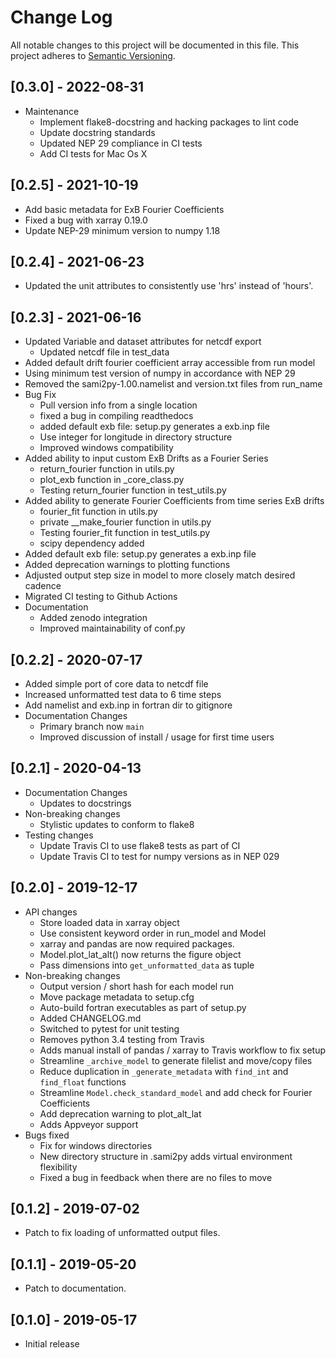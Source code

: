 # Change Log
All notable changes to this project will be documented in this file.
This project adheres to [Semantic Versioning](http://semver.org/).

## [0.3.0] - 2022-08-31
* Maintenance
  * Implement flake8-docstring and hacking packages to lint code
  * Update docstring standards
  * Updated NEP 29 compliance in CI tests
  * Add CI tests for Mac Os X

## [0.2.5] - 2021-10-19
* Add basic metadata for ExB Fourier Coefficients
* Fixed a bug with xarray 0.19.0
* Update NEP-29 minimum version to numpy 1.18

## [0.2.4] - 2021-06-23
* Updated the unit attributes to consistently use 'hrs' instead of 'hours'.

## [0.2.3] - 2021-06-16
* Updated Variable and dataset attributes for netcdf export
  * Updated netcdf file in test_data
* Added default drift fourier coefficient array accessible from run model
* Using minimum test version of numpy in accordance with NEP 29
* Removed the sami2py-1.00.namelist and version.txt files from run_name
* Bug Fix
  * Pull version info from a single location
  * fixed a bug in compiling readthedocs
  * added default exb file: setup.py generates a exb.inp file
  * Use integer for longitude in directory structure
  * Improved windows compatibility
* Added ability to input custom ExB Drifts as a Fourier Series
  * return_fourier function in utils.py
  * plot_exb function in _core_class.py
  * Testing return_fourier function in test_utils.py
* Added ability to generate Fourier Coefficients from time series ExB drifts
  * fourier_fit function in utils.py
  * private __make_fourier function in utils.py
  * Testing fourier_fit function in test_utils.py
  * scipy dependency added
* Added default exb file: setup.py generates a exb.inp file
* Added deprecation warnings to plotting functions
* Adjusted output step size in model to more closely match desired cadence
* Migrated CI testing to Github Actions
* Documentation
  * Added zenodo integration
  * Improved maintainability of conf.py

## [0.2.2] - 2020-07-17
* Added simple port of core data to netcdf file
* Increased unformatted test data to 6 time steps
* Add namelist and exb.inp in fortran dir to gitignore
* Documentation Changes
  * Primary branch now `main`
  * Improved discussion of install / usage for first time users

## [0.2.1] - 2020-04-13
* Documentation Changes
  * Updates to docstrings
* Non-breaking changes
  * Stylistic updates to conform to flake8
* Testing changes
  * Update Travis CI to use flake8 tests as part of CI
  * Update Travis CI to test for numpy versions as in NEP 029

## [0.2.0] - 2019-12-17
* API changes
  * Store loaded data in xarray object
  * Use consistent keyword order in run_model and Model
  * xarray and pandas are now required packages.  
  * Model.plot_lat_alt() now returns the figure object
  * Pass dimensions into `get_unformatted_data` as tuple
* Non-breaking changes
  * Output version / short hash for each model run
  * Move package metadata to setup.cfg
  * Auto-build fortran executables as part of setup.py
  * Added CHANGELOG.md
  * Switched to pytest for unit testing
  * Removes python 3.4 testing from Travis
  * Adds manual install of pandas / xarray to Travis workflow to fix setup
  * Streamline `_archive_model` to generate filelist and move/copy files
  * Reduce duplication in `_generate_metadata` with `find_int` and `find_float` functions
  * Streamline `Model.check_standard_model` and add check for Fourier Coefficients
  * Add deprecation warning to plot_alt_lat
  * Adds Appveyor support
* Bugs fixed
  * Fix for windows directories
  * New directory structure in .sami2py adds virtual environment flexibility
  * Fixed a bug in feedback when there are no files to move

## [0.1.2] - 2019-07-02
* Patch to fix loading of unformatted output files.

## [0.1.1] - 2019-05-20
* Patch to documentation.

## [0.1.0] - 2019-05-17
* Initial release
